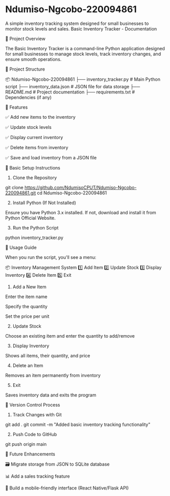 # Ndumiso-Ngcobo-220094861
A simple inventory tracking system designed for small businesses to monitor stock levels and sales.
Basic Inventory Tracker - Documentation

📌 Project Overview

The Basic Inventory Tracker is a command-line Python application designed for small businesses to manage stock levels, track inventory changes, and ensure smooth operations.

📂 Project Structure

📦 Ndumiso-Ngcobo-220094861
 ├── inventory_tracker.py    # Main Python script
 ├── inventory_data.json     # JSON file for data storage
 ├── README.md               # Project documentation
 ├── requirements.txt        # Dependencies (if any)

🔧 Features

✅ Add new items to the inventory

✅ Update stock levels

✅ Display current inventory

✅ Delete items from inventory

✅ Save and load inventory from a JSON file

🚀 Basic Setup Instructions

1. Clone the Repository

git clone https://github.com/NdumisoCPUT/Ndumiso-Ngcobo-220094861.git
cd Ndumiso-Ngcobo-220094861

2. Install Python (If Not Installed)

Ensure you have Python 3.x installed. If not, download and install it from Python Official Website.

3. Run the Python Script

python inventory_tracker.py

📜 Usage Guide

When you run the script, you'll see a menu:

📦 Inventory Management System
1️⃣ Add Item
2️⃣ Update Stock
3️⃣ Display Inventory
4️⃣ Delete Item
5️⃣ Exit

1. Add a New Item

Enter the item name

Specify the quantity

Set the price per unit

2. Update Stock

Choose an existing item and enter the quantity to add/remove

3. Display Inventory

Shows all items, their quantity, and price

4. Delete an Item

Removes an item permanently from inventory

5. Exit

Saves inventory data and exits the program

🔄 Version Control Process

1. Track Changes with Git

git add .
git commit -m "Added basic inventory tracking functionality"

2. Push Code to GitHub

git push origin main

📌 Future Enhancements

🗃 Migrate storage from JSON to SQLite database

📊 Add a sales tracking feature

📱 Build a mobile-friendly interface (React Native/Flask API)

